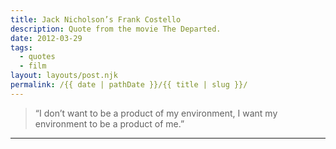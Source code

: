 ```yaml
---
title: Jack Nicholson’s Frank Costello
description: Quote from the movie The Departed.
date: 2012-03-29
tags: 
  - quotes
  - film
layout: layouts/post.njk
permalink: /{{ date | pathDate }}/{{ title | slug }}/
---
```


> “I don’t want to be a product of my environment, I want my environment to be a product of me.”

---

